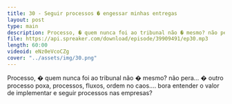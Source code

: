 ```yaml
---
title: 30 - Seguir processos � engessar minhas entregas
layout: post
type: main
description: Processo, � quem nunca foi ao tribunal não � mesmo? não pera... � outro processo poxa, processos, fluxos, ordem no caos.... bora entender o valor de implementar e seguir processos nas empresas?
file: https://api.spreaker.com/download/episode/39909491/ep30.mp3
length: 60:00
videoid: eNz0eVcoCZg
cover: "../assets/img/30.png"
---
```


Processo, � quem nunca foi ao tribunal não � mesmo? não pera... � outro processo poxa, processos, fluxos, ordem no caos.... bora entender o valor de implementar e seguir processos nas empresas?